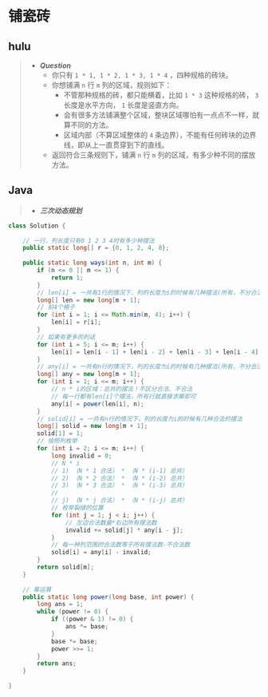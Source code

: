 # 铺瓷砖

## hulu

> - ***Question***
>   - 你只有 `1 * 1, 1 * 2, 1 * 3, 1 * 4` ，四种规格的砖块。
>   - 你想铺满 `n` 行 `m` 列的区域，规则如下：
>     - 不管那种规格的砖，都只能横着，比如 `1 * 3` 这种规格的砖， `3` 长度是水平方向， `1` 长度是竖直方向。
>     - 会有很多方法铺满整个区域，整块区域哪怕有一点点不一样，就算不同的方法。
>     - 区域内部（不算区域整体的 `4` 条边界），不能有任何砖块的边界线，即从上一直贯穿到下的直线。
>   - 返回符合三条规则下，铺满 `n` 行 `m` 列的区域，有多少种不同的摆放方法。

## Java

> - ***三次动态规划***

```java
class Solution {
    
    // 一行，列长度只有0 1 2 3 4时有多少种摆法
    public static long[] r = {0, 1, 2, 4, 8};
    
    public static long ways(int n, int m) {
        if (n <= 0 || m <= 1) {
            return 1;
        }
        // len[i] = 一共有1行的情况下，列的长度为i的时候有几种摆法(所有，不分合法和非法)
        long[] len = new long[m + 1];
        // 前4个格子
        for (int i = 1; i <= Math.min(m, 4); i++) {
            len[i] = r[i];
        }
        // 如果有更多的列话
        for (int i = 5; i <= m; i++) {
            len[i] = len[i - 1] + len[i - 2] + len[i - 3] + len[i - 4];
        }
        // any[i] = 一共有n行的情况下，列的长度为i的时候有几种摆法(所有，不分合法和非法)
        long[] any = new long[m + 1];
        for (int i = 1; i <= m; i++) {
            // n * i的区域：总共的摆法！不区分合法、不合法
            // 每一行都有len[i]个摆法，所有行就直接求幂即可
            any[i] = power(len[i], n);
        }
        // solid[i] = 一共有n行的情况下，列的长度为i的时候有几种合法的摆法
        long[] solid = new long[m + 1];
        solid[1] = 1;
        // 按照列枚举
        for (int i = 2; i <= m; i++) {
            long invalid = 0;
            // N * i
            // 1) （N * 1 合法） * （N * (i-1) 总共）
            // 2) （N * 2 合法） * （N * (i-2) 总共）
            // 3) （N * 3 合法） * （N * (i-3) 总共）
            //
            // j) （N * j 合法） * （N * (i-j) 总共）
            // 枚举裂缝的位置
            for (int j = 1; j < i; j++) {
                // 左边合法数量*右边所有摆法数
                invalid += solid[j] * any[i - j];
            }
            // 每一种列范围的合法数等于所有摆法数-不合法数
            solid[i] = any[i] - invalid;
        }
        return solid[m];
    }
    
    // 幂运算
    public static long power(long base, int power) {
        long ans = 1;
        while (power != 0) {
            if ((power & 1) != 0) {
                ans *= base;
            }
            base *= base;
            power >>= 1;
        }
        return ans;
    }
    
}
```
